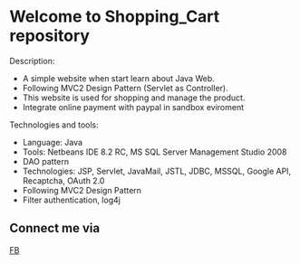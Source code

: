 # Welcome to Shopping_Cart repository

Description:
 * A simple website when start learn about Java Web.
 * Following MVC2 Design Pattern (Servlet as Controller). 
 * This website is used for shopping and manage the product.
 * Integrate online payment with paypal in sandbox eviroment 
 
Technologies and tools:
 * Language: Java
 * Tools: Netbeans IDE 8.2 RC, MS SQL Server Management Studio 2008
 * DAO pattern
 * Technologies: JSP, Servlet, JavaMail, JSTL, JDBC, MSSQL,  Google API, Recaptcha, OAuth 2.0
 * Following MVC2 Design Pattern
 * Filter authentication, log4j 

## Connect me via 
[FB](https://www.facebook.com/toi.hayno)
